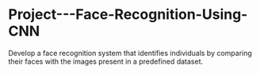 # Project---Face-Recognition-Using-CNN
Develop a face recognition system that identifies individuals by comparing their faces with the images present in a predefined dataset.
